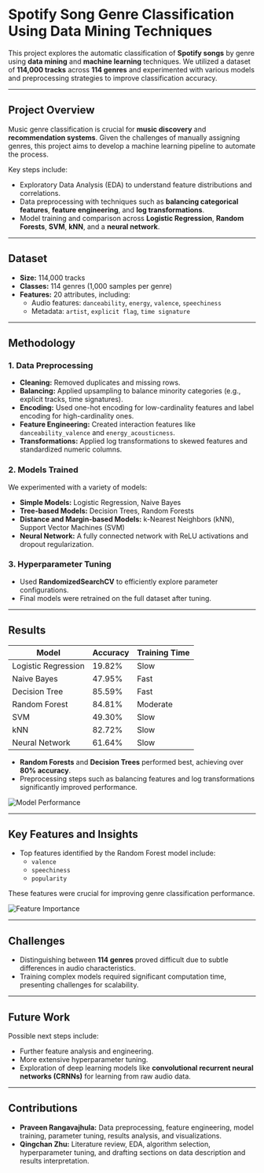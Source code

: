 # Spotify Song Genre Classification Using Data Mining Techniques

This project explores the automatic classification of **Spotify songs** by genre using **data mining** and **machine learning** techniques. We utilized a dataset of **114,000 tracks** across **114 genres** and experimented with various models and preprocessing strategies to improve classification accuracy.

---

## Project Overview
Music genre classification is crucial for **music discovery** and **recommendation systems**. Given the challenges of manually assigning genres, this project aims to develop a machine learning pipeline to automate the process.

Key steps include:
- Exploratory Data Analysis (EDA) to understand feature distributions and correlations.
- Data preprocessing with techniques such as **balancing categorical features**, **feature engineering**, and **log transformations**.
- Model training and comparison across **Logistic Regression**, **Random Forests**, **SVM**, **kNN**, and a **neural network**.

---

## Dataset
- **Size:** 114,000 tracks  
- **Classes:** 114 genres (1,000 samples per genre)  
- **Features:** 20 attributes, including:
  - Audio features: `danceability`, `energy`, `valence`, `speechiness`
  - Metadata: `artist`, `explicit flag`, `time signature`

---

## Methodology

### 1. Data Preprocessing
- **Cleaning:** Removed duplicates and missing rows.
- **Balancing:** Applied upsampling to balance minority categories (e.g., explicit tracks, time signatures).
- **Encoding:** Used one-hot encoding for low-cardinality features and label encoding for high-cardinality ones.
- **Feature Engineering:** Created interaction features like `danceability_valence` and `energy_acousticness`.
- **Transformations:** Applied log transformations to skewed features and standardized numeric columns.

### 2. Models Trained
We experimented with a variety of models:
- **Simple Models:** Logistic Regression, Naive Bayes  
- **Tree-based Models:** Decision Trees, Random Forests  
- **Distance and Margin-based Models:** k-Nearest Neighbors (kNN), Support Vector Machines (SVM)  
- **Neural Network:** A fully connected network with ReLU activations and dropout regularization.

### 3. Hyperparameter Tuning
- Used **RandomizedSearchCV** to efficiently explore parameter configurations.
- Final models were retrained on the full dataset after tuning.

---

## Results

| Model               | Accuracy | Training Time |
|---------------------|----------|---------------|
| Logistic Regression | 19.82%   | Slow          |
| Naive Bayes         | 47.95%   | Fast          |
| Decision Tree       | 85.59%   | Fast          |
| Random Forest       | 84.81%   | Moderate      |
| SVM                 | 49.30%   | Slow          |
| kNN                 | 82.72%   | Slow          |
| Neural Network      | 61.64%   | Slow          |

- **Random Forests** and **Decision Trees** performed best, achieving over **80% accuracy**.
- Preprocessing steps such as balancing features and log transformations significantly improved performance.

![Model Performance](model_accuracies.png)

---

## Key Features and Insights
- Top features identified by the Random Forest model include:
  - `valence`
  - `speechiness`
  - `popularity`

These features were crucial for improving genre classification performance.

![Feature Importance](top_10_feature_importances.png)

---

## Challenges
- Distinguishing between **114 genres** proved difficult due to subtle differences in audio characteristics.
- Training complex models required significant computation time, presenting challenges for scalability.

---

## Future Work
Possible next steps include:
- Further feature analysis and engineering.
- More extensive hyperparameter tuning.
- Exploration of deep learning models like **convolutional recurrent neural networks (CRNNs)** for learning from raw audio data.

---

## Contributions
- **Praveen Rangavajhula:** Data preprocessing, feature engineering, model training, parameter tuning, results analysis, and visualizations.
- **Qingchan Zhu:** Literature review, EDA, algorithm selection, hyperparameter tuning, and drafting sections on data description and results interpretation.

